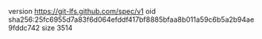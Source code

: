 version https://git-lfs.github.com/spec/v1
oid sha256:25fc6955d7a83f6d064efddf417bf8885bfaa8b011a59c6b5a2b94ae9fddc742
size 3514
